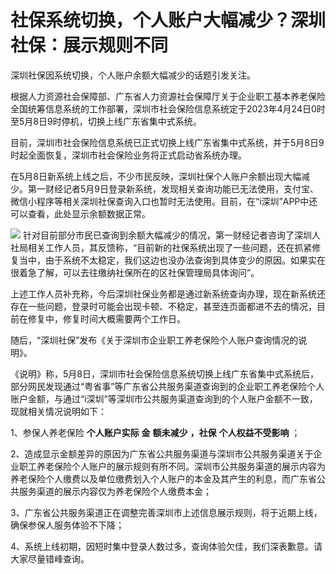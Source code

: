 # 社保系统切换，个人账户大幅减少？深圳社保：展示规则不同

深圳社保因系统切换，个人账户余额大幅减少的话题引发关注。

根据人力资源社会保障部、广东省人力资源社会保障厅关于企业职工基本养老保险全国统筹信息系统的工作部署，深圳市社会保险信息系统定于2023年4月24日0时至5月8日9时停机，切换上线广东省集中式系统。

目前，深圳市社会保险信息系统已正式切换上线广东省集中式系统，并于5月8日9时起全面恢复，深圳市社会保险业务将正式启动省系统办理。

在5月8日新系统上线之后，不少市民反映，深圳社保个人账户余额出现大幅减少。第一财经记者5月9日登录新系统，发现相关查询功能已无法使用，支付宝、微信小程序等相关深圳社保查询入口也暂时无法使用。目前，在“i深圳”APP中还可以查看，此处显示余额数据正常。

![](https://inews.gtimg.com/om_bt/OtJ-B1eoY2bRZQs0rHJnInfqO8wM3CC-JOhgF_Ufpo3wEAA/1000)
针对目前部分市民已查询到余额大幅减少的情况，第一财经记者咨询了深圳人社局相关工作人员，其反馈称，“目前新的社保系统出现了一些问题，还在抓紧修复当中，由于系统不太稳定，我们这边也没办法查询到具体变少的原因。如果实在很着急了解，可以去往缴纳社保所在的区社保管理局具体询问”。

上述工作人员补充称，今后深圳社保业务都是通过新系统查询办理，现在新系统还存在一些问题，登录时可能会出现卡顿、不稳定，甚至连页面都进不去的情况，目前在修复中，修复时间大概需要两个工作日。

随后，“深圳社保”发布《关于深圳市企业职工养老保险个人账户查询情况的说明》。

《说明》称，5月8日，深圳市社会保险信息系统切换上线广东省集中式系统后，部分网民发现通过“粤省事”等广东省公共服务渠道查询到的企业职工养老保险个人账户金额，与通过“i深圳”等深圳市公共服务渠道查询到的个人账户金额不一致，现就相关情况说明如下：

1、参保人养老保险 **个人账户实际** **金** **额未减少** **，社保** **个人权益不受影响** ；

2、造成显示金额差异的原因为广东省公共服务渠道与深圳市公共服务渠道关于企业职工养老保险个人账户的展示规则有所不同。深圳市公共服务渠道的展示内容为养老保险个人缴费以及单位缴费划入个人账户的本金及其产生的利息，而广东省公共服务渠道的展示内容仅为养老保险个人缴费本金；

3、广东省公共服务渠道正在调整完善深圳市上述信息展示规则，将于近期上线，确保参保人服务体验不下降；

4、系统上线初期，因短时集中登录人数过多，查询体验欠佳，我们深表歉意。请大家尽量错峰查询。

